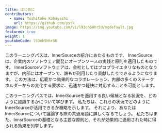 ```yaml
---
title: はじめに
contributors:
  - name: Yoshitake Kobayashi
    url: https://github.com/ystk
image: https://img.youtube.com/vi/l93ohSHhr5U/mqdefault.jpg
featured: true
weight: 1
youtubeCode: l93ohSHhr5U
---
```

<div class="paragraph">
<p>このラーニングパスは、InnerSourceの紹介にあたるものです。
InnerSourceは、企業内のソフトウェア開発にオープンソースの実践と原則を適用したものです。
InnerSourceソフトウェアは、会社としてはプロプライエタリなものとなりますが、内部にはオープンで、誰もが利用したり貢献したりできるようになります。
この方法は、広範かつ効果的なコラボレーション、内部の多くのステークホルダーからの変化する要求に、迅速かつ軽快に対応することを可能とします。</p>
</div>
<div class="paragraph">
<p>このラーニングパスでは、InnerSourceを適用する良い候補となる状況を、どのように認識するかについて学びます。
私たちは、これらの状況でどのようにInnerSourceが活用できるか概略を示します。
それにより、あなたはInnerSourceについて議論する際の共通用語に詳しくなるでしょう。
私たちはまた、InnsrSourceの基礎となる主要な原則と、それが効果的に適用された時に得られる効果を列挙します。</p>
</div>
<!--- This file autogenerated from https://github.com/InnerSourceCommons/InnerSourceLearningPath/blob/master/scripts/generate_learning_path_markdown.js -->